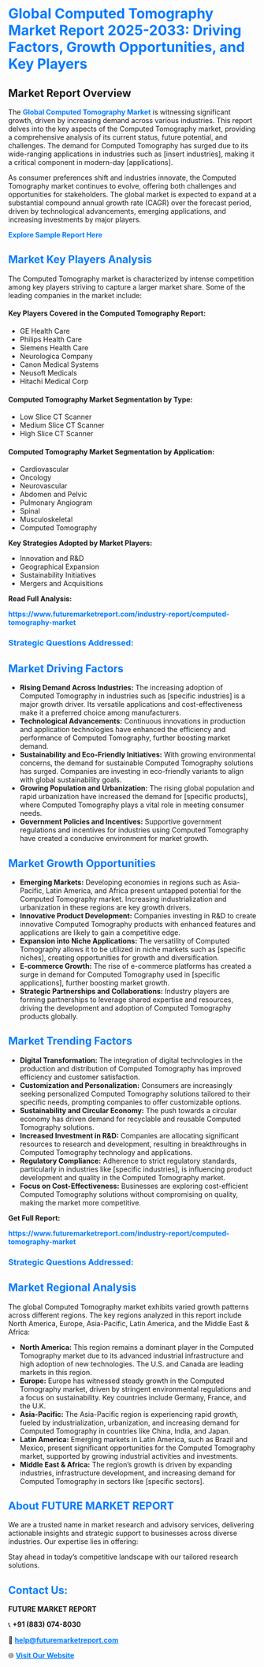 <h1 style="color: #007BFF;">Global Computed Tomography Market Report 2025-2033: Driving Factors, Growth Opportunities, and Key Players</h1>

<section id="overview">
<h2>Market Report Overview</h2>
<p>The <a href="https://www.futuremarketreport.com/industry-report/computed-tomography-market" style="color: #007BFF; text-decoration: none;"><strong>Global Computed Tomography Market</strong></a> is witnessing significant growth, driven by increasing demand across various industries. This report delves into the key aspects of the Computed Tomography market, providing a comprehensive analysis of its current status, future potential, and challenges. The demand for Computed Tomography has surged due to its wide-ranging applications in industries such as [insert industries], making it a critical component in modern-day [applications].</p>
<p>As consumer preferences shift and industries innovate, the Computed Tomography market continues to evolve, offering both challenges and opportunities for stakeholders. The global market is expected to expand at a substantial compound annual growth rate (CAGR) over the forecast period, driven by technological advancements, emerging applications, and increasing investments by major players.</p>
</section>

<section id="overview">
<p><a href="https://www.futuremarketreport.com/request-sample/reportId=125307" style="color: #007BFF; text-decoration: none;"><strong>Explore Sample Report Here</strong></a></p>
</section>

<section id="key-players">
<h2 style="color: #007BFF;">Market Key Players Analysis</h2>
<p>The Computed Tomography market is characterized by intense competition among key players striving to capture a larger market share. Some of the leading companies in the market include:</p>
<h4>Key Players Covered in the Computed Tomography Report:</h4>
<ul><li>GE Health Care</li><li>Philips Health Care</li><li>Siemens Health Care</li><li>Neurologica Company</li><li>Canon Medical Systems</li><li>Neusoft Medicals</li><li>Hitachi Medical Corp</li></ul>
<h4>Computed Tomography Market Segmentation by Type:</h4>
<ul><li>Low Slice CT Scanner</li><li>Medium Slice CT Scanner</li><li>High Slice CT Scanner</li></ul>

<h4>Computed Tomography Market Segmentation by Application:</h4>
<ul><li>Cardiovascular</li><li>Oncology</li><li>Neurovascular</li><li>Abdomen and Pelvic</li><li>Pulmonary Angiogram</li><li>Spinal</li><li>Musculoskeletal</li><li>Computed Tomography</li></ul>
<p><strong>Key Strategies Adopted by Market Players:</strong></p>
<ul>
<li>Innovation and R&D</li>
<li>Geographical Expansion</li>
<li>Sustainability Initiatives</li>
<li>Mergers and Acquisitions</li>
</ul>
</section>

<section>
<p><strong>Read Full Analysis: </strong></p><a href="https://www.futuremarketreport.com/industry-report/computed-tomography-market" style="color: #007BFF; text-decoration: none;"><strong>https://www.futuremarketreport.com/industry-report/computed-tomography-market</strong></a>
<h3 style="color: #007BFF;">Strategic Questions Addressed:</h3>
</section>

<section id="driving-factors">
<h2 style="color: #007BFF;">Market Driving Factors</h2>
<ul>
<li><strong>Rising Demand Across Industries:</strong> The increasing adoption of Computed Tomography in industries such as [specific industries] is a major growth driver. Its versatile applications and cost-effectiveness make it a preferred choice among manufacturers.</li>
<li><strong>Technological Advancements:</strong> Continuous innovations in production and application technologies have enhanced the efficiency and performance of Computed Tomography, further boosting market demand.</li>
<li><strong>Sustainability and Eco-Friendly Initiatives:</strong> With growing environmental concerns, the demand for sustainable Computed Tomography solutions has surged. Companies are investing in eco-friendly variants to align with global sustainability goals.</li>
<li><strong>Growing Population and Urbanization:</strong> The rising global population and rapid urbanization have increased the demand for [specific products], where Computed Tomography plays a vital role in meeting consumer needs.</li>
<li><strong>Government Policies and Incentives:</strong> Supportive government regulations and incentives for industries using Computed Tomography have created a conducive environment for market growth.</li>
</ul>
</section>

<section id="growth-opportunities">
<h2 style="color: #007BFF;">Market Growth Opportunities</h2>
<ul>
<li><strong>Emerging Markets:</strong> Developing economies in regions such as Asia-Pacific, Latin America, and Africa present untapped potential for the Computed Tomography market. Increasing industrialization and urbanization in these regions are key growth drivers.</li>
<li><strong>Innovative Product Development:</strong> Companies investing in R&D to create innovative Computed Tomography products with enhanced features and applications are likely to gain a competitive edge.</li>
<li><strong>Expansion into Niche Applications:</strong> The versatility of Computed Tomography allows it to be utilized in niche markets such as [specific niches], creating opportunities for growth and diversification.</li>
<li><strong>E-commerce Growth:</strong> The rise of e-commerce platforms has created a surge in demand for Computed Tomography used in [specific applications], further boosting market growth.</li>
<li><strong>Strategic Partnerships and Collaborations:</strong> Industry players are forming partnerships to leverage shared expertise and resources, driving the development and adoption of Computed Tomography products globally.</li>
</ul>
</section>

<section id="trending-factors">
<h2 style="color: #007BFF;">Market Trending Factors</h2>
<ul>
<li><strong>Digital Transformation:</strong> The integration of digital technologies in the production and distribution of Computed Tomography has improved efficiency and customer satisfaction.</li>
<li><strong>Customization and Personalization:</strong> Consumers are increasingly seeking personalized Computed Tomography solutions tailored to their specific needs, prompting companies to offer customizable options.</li>
<li><strong>Sustainability and Circular Economy:</strong> The push towards a circular economy has driven demand for recyclable and reusable Computed Tomography solutions.</li>
<li><strong>Increased Investment in R&D:</strong> Companies are allocating significant resources to research and development, resulting in breakthroughs in Computed Tomography technology and applications.</li>
<li><strong>Regulatory Compliance:</strong> Adherence to strict regulatory standards, particularly in industries like [specific industries], is influencing product development and quality in the Computed Tomography market.</li>
<li><strong>Focus on Cost-Effectiveness:</strong> Businesses are exploring cost-efficient Computed Tomography solutions without compromising on quality, making the market more competitive.</li>
</ul>
</section>

<section>
<p><strong>Get Full Report: </strong></p><a href="https://www.futuremarketreport.com/industry-report/computed-tomography-market" style="color: #007BFF; text-decoration: none;"><strong>https://www.futuremarketreport.com/industry-report/computed-tomography-market</strong></a>
<h3 style="color: #007BFF;">Strategic Questions Addressed:</h3>
</section>


<section id="regional-analysis">
<h2 style="color: #007BFF;">Market Regional Analysis</h2>
<p>The global Computed Tomography market exhibits varied growth patterns across different regions. The key regions analyzed in this report include North America, Europe, Asia-Pacific, Latin America, and the Middle East & Africa:</p>
<ul>
<li><strong>North America:</strong> This region remains a dominant player in the Computed Tomography market due to its advanced industrial infrastructure and high adoption of new technologies. The U.S. and Canada are leading markets in this region.</li>
<li><strong>Europe:</strong> Europe has witnessed steady growth in the Computed Tomography market, driven by stringent environmental regulations and a focus on sustainability. Key countries include Germany, France, and the U.K.</li>
<li><strong>Asia-Pacific:</strong> The Asia-Pacific region is experiencing rapid growth, fueled by industrialization, urbanization, and increasing demand for Computed Tomography in countries like China, India, and Japan.</li>
<li><strong>Latin America:</strong> Emerging markets in Latin America, such as Brazil and Mexico, present significant opportunities for the Computed Tomography market, supported by growing industrial activities and investments.</li>
<li><strong>Middle East & Africa:</strong> The region’s growth is driven by expanding industries, infrastructure development, and increasing demand for Computed Tomography in sectors like [specific sectors].</li>
</ul>
</section>

<footer>
<h2 style="color: #007BFF;">About FUTURE MARKET REPORT</h2>
<p>We are a trusted name in market research and advisory services, delivering actionable insights and strategic support to businesses across diverse industries. Our expertise lies in offering:</p>

<p>Stay ahead in today’s competitive landscape with our tailored research solutions.</p>

<h2 style="color: #007BFF;">Contact Us:</h2>
<p><strong>FUTURE MARKET REPORT</strong></p>
<p>📞 <strong>+91 (883) 074-8030</strong></p>
<p>📧 <strong><a href="mailto:help@futuremarketreport.com" style="color: #007BFF;">help@futuremarketreport.com</a></strong></p>
<p>🌐 <strong><a href="https://www.futuremarketreport.com/" style="color: #007BFF;">Visit Our Website</a></strong></p>
</footer>